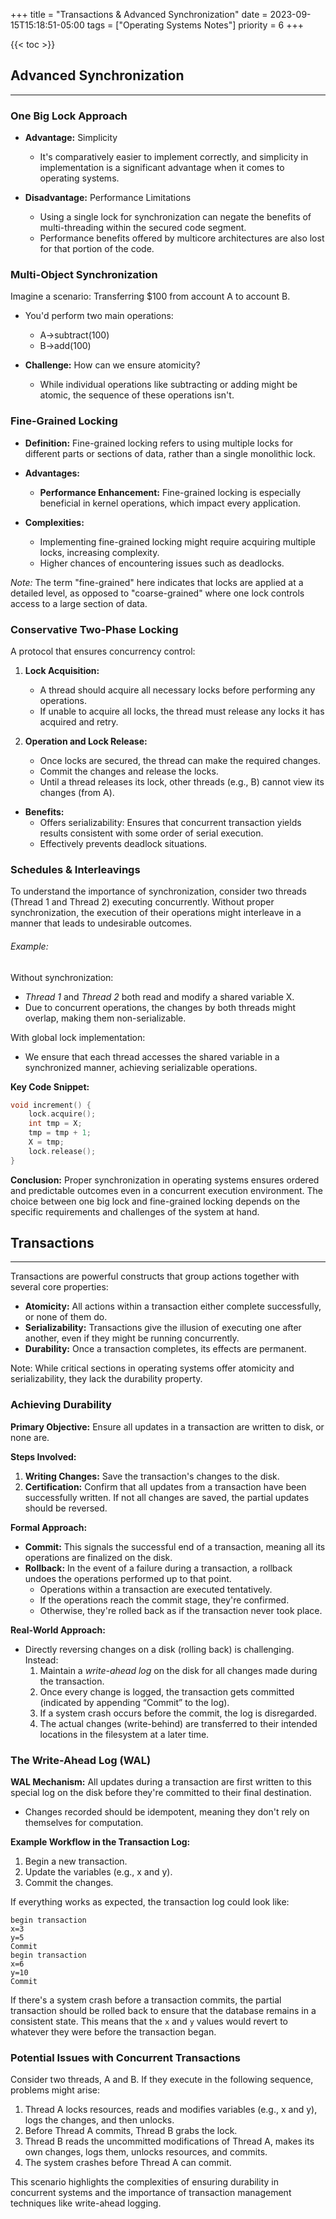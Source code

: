 +++
title = "Transactions & Advanced Synchronization"
date = 2023-09-15T15:18:51-05:00
tags = ["Operating Systems Notes"]
priority = 6
+++

{{< toc >}}


## Advanced Synchronization
***

### One Big Lock Approach
- **Advantage:** Simplicity
    - It's comparatively easier to implement correctly, and simplicity in implementation is a significant advantage when it comes to operating systems.
  
- **Disadvantage:** Performance Limitations
    - Using a single lock for synchronization can negate the benefits of multi-threading within the secured code segment.
    - Performance benefits offered by multicore architectures are also lost for that portion of the code.


### Multi-Object Synchronization
Imagine a scenario: Transferring $100 from account A to account B.
- You'd perform two main operations: 
    - A->subtract(100)
    - B->add(100)
    
- **Challenge:** How can we ensure atomicity?
    - While individual operations like subtracting or adding might be atomic, the sequence of these operations isn't.



### Fine-Grained Locking

- **Definition:** Fine-grained locking refers to using multiple locks for different parts or sections of data, rather than a single monolithic lock.

- **Advantages:**
    - **Performance Enhancement:** Fine-grained locking is especially beneficial in kernel operations, which impact every application.
    
- **Complexities:**
    - Implementing fine-grained locking might require acquiring multiple locks, increasing complexity.
    - Higher chances of encountering issues such as deadlocks.

*Note:* The term "fine-grained" here indicates that locks are applied at a detailed level, as opposed to "coarse-grained" where one lock controls access to a large section of data.



### Conservative Two-Phase Locking

A protocol that ensures concurrency control:
1. **Lock Acquisition:**
    - A thread should acquire all necessary locks before performing any operations.
    - If unable to acquire all locks, the thread must release any locks it has acquired and retry.
   
2. **Operation and Lock Release:**
    - Once locks are secured, the thread can make the required changes.
    - Commit the changes and release the locks.
    - Until a thread releases its lock, other threads (e.g., B) cannot view its changes (from A).

- **Benefits:**
    - Offers serializability: Ensures that concurrent transaction yields results consistent with some order of serial execution.
    - Effectively prevents deadlock situations.



### Schedules & Interleavings

To understand the importance of synchronization, consider two threads (Thread 1 and Thread 2) executing concurrently. Without proper synchronization, the execution of their operations might interleave in a manner that leads to undesirable outcomes.

###### Example:

Without synchronization:
- *Thread 1* and *Thread 2* both read and modify a shared variable X.
- Due to concurrent operations, the changes by both threads might overlap, making them non-serializable.

With global lock implementation:
- We ensure that each thread accesses the shared variable in a synchronized manner, achieving serializable operations.

**Key Code Snippet:**

```cpp
void increment() { 
    lock.acquire(); 
    int tmp = X; 
    tmp = tmp + 1; 
    X = tmp; 
    lock.release();
}
```

**Conclusion:** Proper synchronization in operating systems ensures ordered and predictable outcomes even in a concurrent execution environment. The choice between one big lock and fine-grained locking depends on the specific requirements and challenges of the system at hand.




## Transactions
***

Transactions are powerful constructs that group actions together with several core properties:
- **Atomicity:** All actions within a transaction either complete successfully, or none of them do.
- **Serializability:** Transactions give the illusion of executing one after another, even if they might be running concurrently.
- **Durability:** Once a transaction completes, its effects are permanent.

Note: While critical sections in operating systems offer atomicity and serializability, they lack the durability property.

### Achieving Durability

**Primary Objective:** Ensure all updates in a transaction are written to disk, or none are. 

**Steps Involved:**
1. **Writing Changes:** Save the transaction's changes to the disk.
2. **Certification:** Confirm that all updates from a transaction have been successfully written. If not all changes are saved, the partial updates should be reversed.

**Formal Approach:**
- **Commit:** This signals the successful end of a transaction, meaning all its operations are finalized on the disk.
- **Rollback:** In the event of a failure during a transaction, a rollback undoes the operations performed up to that point. 
    - Operations within a transaction are executed tentatively.
    - If the operations reach the commit stage, they're confirmed.
    - Otherwise, they're rolled back as if the transaction never took place.

**Real-World Approach:**
- Directly reversing changes on a disk (rolling back) is challenging. Instead:
    1. Maintain a *write-ahead log* on the disk for all changes made during the transaction.
    2. Once every change is logged, the transaction gets committed (indicated by appending “Commit” to the log).
    3. If a system crash occurs before the commit, the log is disregarded.
    4. The actual changes (write-behind) are transferred to their intended locations in the filesystem at a later time.

### The Write-Ahead Log (WAL)

**WAL Mechanism:** All updates during a transaction are first written to this special log on the disk before they're committed to their final destination.
- Changes recorded should be idempotent, meaning they don't rely on themselves for computation.

**Example Workflow in the Transaction Log:**
1. Begin a new transaction.
2. Update the variables (e.g., x and y).
3. Commit the changes.

If everything works as expected, the transaction log could look like:

```
begin transaction
x=3
y=5
Commit
begin transaction
x=6
y=10
Commit
```

If there's a system crash before a transaction commits, the partial transaction should be rolled back to ensure that the database remains in a consistent state. This means that the `x` and `y` values would revert to whatever they were before the transaction began.


### Potential Issues with Concurrent Transactions

Consider two threads, A and B. If they execute in the following sequence, problems might arise:
1. Thread A locks resources, reads and modifies variables (e.g., x and y), logs the changes, and then unlocks.
2. Before Thread A commits, Thread B grabs the lock.
3. Thread B reads the uncommitted modifications of Thread A, makes its own changes, logs them, unlocks resources, and commits.
4. The system crashes before Thread A can commit.

This scenario highlights the complexities of ensuring durability in concurrent systems and the importance of transaction management techniques like write-ahead logging.
